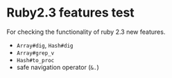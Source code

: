 # Ruby2.3 features test
For checking the functionality of ruby 2.3 new features.

- `Array#dig`, `Hash#dig`
- `Array#grep_v`
- `Hash#to_proc`
- safe navigation operator (`&.`)

